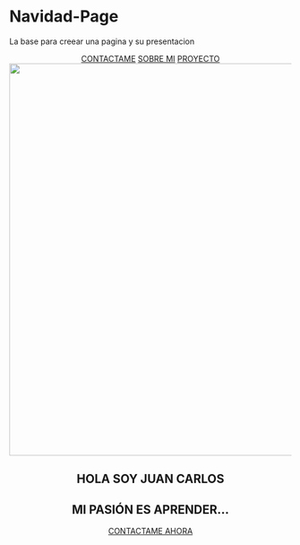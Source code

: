 # Navidad-Page
La base para creear una pagina y su presentacion

<!DOCTYPE html>
<html lang="en">
<head>
    <meta charset="UTF-8">
    <!-- Estableces que símbolo o caracter de código representa a un caracter en lenguaje humano, el mas utilizado es el UTF-8-->
    <meta http-equiv="X-UA-Compatible" content="IE=edge">
    <meta name="viewport" content="width=device-width, initial-scale=1.0">
    <title>escuela de código</title>
    <!--Aca pones el titulo que aparecera em la parte superior de tu pestaña-->
</head>
<body>
<header class="hero"> 
<!-- "Hero" es un término utilizado en el diseño web para nombrar a el banner inicial de nuestro sitio, es como decir la cabecera principal-->
<div class="container">
    <!-- El contenedor de encabezado maneja el cambio de tamaño, el movimiento y la ocultación de columnas.-->
<nav class="nav">
    <!-- esta seccion es para los hipervinculos, # no nos redirecciona a ninguna pagina   -->
<a href="#" class="nav_items nav_items--cta"> CONTACTAME</a>
<a href="#" class="nav_items"> SOBRE MI</a> 
<a href="#" class="nav_items"> PROYECTO </a>
<img src="img/navidad 1.jpg " width="1400" height="700" alt="">
<!--En este se agrega la imagen a usar con el tamaño en cuestion-->
</nav>
<section class="hero_container"> 
    <!-- Aca es solo la union de ambos casos explicados en la parte de arriba, este es el banner inicial-->
<div class="hero_texts"> 
<h1 class="hero_title"> HOLA SOY JUAN CARLOS</h1>
<!-- aca subimos lo que es el titulo principal de nuestro banner-->
<H2 class="hero_subtitle"> MI PASIÓN ES APRENDER...</H2>
<a href="#" class="hero_cta"> CONTACTAME AHORA</a>

</div>

</section>

</div> 

</header>
    
</body>
</html>
